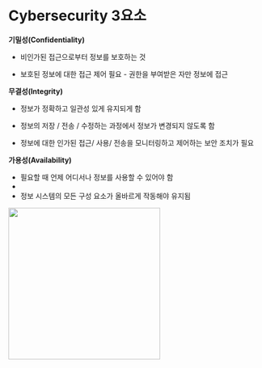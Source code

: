 # Cybersecurity 3요소


**기밀성(Confidentiality)**

- 비인가된 접근으로부터 정보를 보호하는 것

- 보호된 정보에 대한 접근 제어 필요 - 권한을 부여받은 자만 정보에 접근

**무결성(Integrity)**

- 정보가 정확하고 일관성 있게 유지되게 함

- 정보의 저장 / 전송 / 수정하는 과정에서 정보가 변경되지 않도록 함 

- 정보에 대한 인가된 접근/ 사용/ 전송을 모니터링하고 제어하는 보안 조치가 필요

**가용성(Availability)**

- 필요할 때 언제 어디서나 정보를 사용할 수 있어야 함
- 
- 정보 시스템의 모든 구성 요소가 올바르게 작동해야 유지됨


<img src="https://github.com/yeoseojeong/Kyungshin-SW-Camp/assets/121150215/c1c11cd2-a84c-4d36-ae25-bf7b772477f6" width=300>
